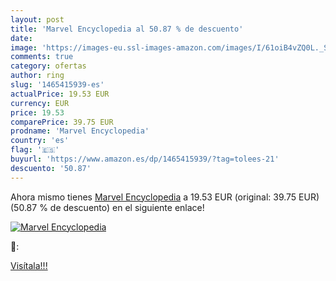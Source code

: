 ```yaml
---
layout: post
title: 'Marvel Encyclopedia al 50.87 % de descuento'
date: 
image: 'https://images-eu.ssl-images-amazon.com/images/I/61oiB4vZQ0L._SL200_.jpg'
comments: true
category: ofertas
author: ring
slug: '1465415939-es'
actualPrice: 19.53 EUR
currency: EUR
price: 19.53
comparePrice: 39.75 EUR
prodname: 'Marvel Encyclopedia'
country: 'es'
flag: '🇪🇸'
buyurl: 'https://www.amazon.es/dp/1465415939/?tag=tolees-21'
descuento: '50.87'
---
```


Ahora mismo tienes [Marvel Encyclopedia](https://www.amazon.es/dp/1465415939/?tag=tolees-21) a 19.53 EUR (original: 39.75 EUR) (50.87 %  de descuento) en el siguiente enlace!

[![Marvel Encyclopedia](https://images-eu.ssl-images-amazon.com/images/I/61oiB4vZQ0L._SL200_.jpg)](https://www.amazon.es/dp/1465415939/?tag=tolees-21)

🔎:


[Visítala!!!](https://www.amazon.es/dp/1465415939/?tag=tolees-21)
